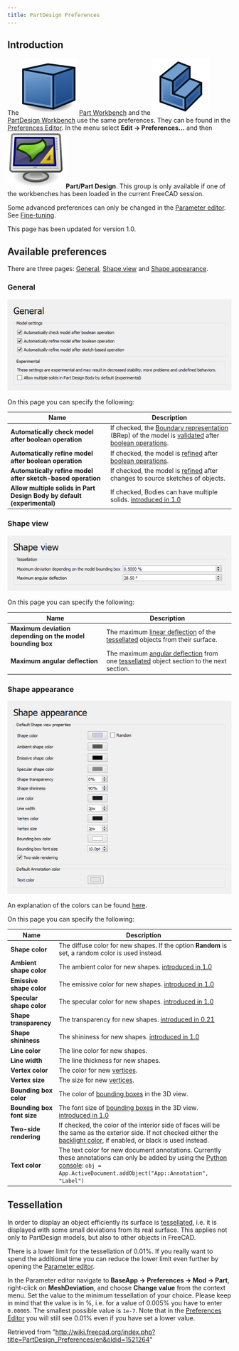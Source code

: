 ```yaml
---
title: PartDesign Preferences
---
```


## Introduction

The ![](/src/assets/images/Workbench_Part.svg) [Part Workbench](/Part_Workbench "Part Workbench") and the ![](/src/assets/images/Workbench_PartDesign.svg) [PartDesign Workbench](/PartDesign_Workbench "PartDesign Workbench") use the same preferences. They can be found in the [Preferences Editor](/Preferences_Editor "Preferences Editor"). In the menu select **Edit → Preferences...** and then **![](/src/assets/images/Preferences-part_design.svg) Part/Part Design**. This group is only available if one of the workbenches has been loaded in the current FreeCAD session.

Some advanced preferences can only be changed in the [Parameter editor](/Std_DlgParameter "Std DlgParameter"). See [Fine-tuning](/Fine-tuning#PartDesign_Workbench "Fine-tuning").

This page has been updated for version 1.0.

## Available preferences

There are three pages: [General](#General), [Shape view](#Shape_view) and [Shape appearance](#Shape_appearance).

### General

![](/src/assets/images/Preferences_PartDesign_Page_General.png)

On this page you can specify the following:

| Name                                                                    | Description                                                                                                                                                                                                                             |
| ----------------------------------------------------------------------- | --------------------------------------------------------------------------------------------------------------------------------------------------------------------------------------------------------------------------------------- |
| **Automatically check model after boolean operation**                   | If checked, the [Boundary representation](https://en.wikipedia.org/wiki/Boundary_representation) (BRep) of the model is [validated](/Part_CheckGeometry "Part CheckGeometry") after [boolean operations](/Part_Boolean "Part Boolean"). |
| **Automatically refine model after boolean operation**                  | If checked, the model is [refined](/Part_RefineShape "Part RefineShape") after [boolean operations](/Part_Boolean "Part Boolean").                                                                                                      |
| **Automatically refine model after sketch-based operation**             | If checked, the model is [refined](/Part_RefineShape "Part RefineShape") after changes to source sketches of objects.                                                                                                                   |
| **Allow multiple solids in Part Design Body by default (experimental)** | If checked, Bodies can have multiple solids. [introduced in 1.0](/Release_notes_1.0 "Release notes 1.0")                                                                                                                                |

### Shape view

![](/src/assets/images/Preferences_PartDesign_Page_Shape_view.png)

On this page you can specify the following:

| Name                                                      | Description                                                                                                                                                                                                                 |
| --------------------------------------------------------- | --------------------------------------------------------------------------------------------------------------------------------------------------------------------------------------------------------------------------- |
| **Maximum deviation depending on the model bounding box** | The maximum [linear deflection](https://www.opencascade.com/doc/occt-7.3.0/overview/html/occt_user_guides__modeling_algos.html#occt_modalg_11_2) of the [tessellated](#Tessellation) objects from their surface.            |
| **Maximum angular deflection**                            | The maximum [angular deflection](https://www.opencascade.com/doc/occt-7.3.0/overview/html/occt_user_guides__modeling_algos.html#occt_modalg_11_2) from one [tessellated](#Tessellation) object section to the next section. |

### Shape appearance

![](/src/assets/images/Preferences_PartDesign_Page_Shape_appearance.png)

An explanation of the colors can be found [here](/Part_ColorPerFace#Usage "Part ColorPerFace").

On this page you can specify the following:

| Name                       | Description                                                                                                                                                                                                                     |
| -------------------------- | ------------------------------------------------------------------------------------------------------------------------------------------------------------------------------------------------------------------------------- |
| **Shape color**            | The diffuse color for new shapes. If the option **Random** is set, a random color is used instead.                                                                                                                              |
| **Ambient shape color**    | The ambient color for new shapes. [introduced in 1.0](/Release_notes_1.0 "Release notes 1.0")                                                                                                                                   |
| **Emissive shape color**   | The emissive color for new shapes. [introduced in 1.0](/Release_notes_1.0 "Release notes 1.0")                                                                                                                                  |
| **Specular shape color**   | The specular color for new shapes. [introduced in 1.0](/Release_notes_1.0 "Release notes 1.0")                                                                                                                                  |
| **Shape transparency**     | The transparency for new shapes. [introduced in 0.21](/Release_notes_0.21 "Release notes 0.21")                                                                                                                                 |
| **Shape shininess**        | The shininess for new shapes. [introduced in 1.0](/Release_notes_1.0 "Release notes 1.0")                                                                                                                                       |
| **Line color**             | The line color for new shapes.                                                                                                                                                                                                  |
| **Line width**             | The line thickness for new shapes.                                                                                                                                                                                              |
| **Vertex color**           | The color for new [vertices](/Glossary#Vertex "Glossary").                                                                                                                                                                      |
| **Vertex size**            | The size for new [vertices](/Glossary#Vertex "Glossary").                                                                                                                                                                       |
| **Bounding box color**     | The color of [bounding boxes](/Property_editor#View "Property editor") in the 3D view.                                                                                                                                          |
| **Bounding box font size** | The font size of [bounding boxes](/Property_editor#View "Property editor") in the 3D view. [introduced in 1.0](/Release_notes_1.0 "Release notes 1.0")                                                                          |
| **Two-side rendering**     | If checked, the color of the interior side of faces will be the same as the exterior side. If not checked either the [backlight color](/Preferences_Editor#3D_View "Preferences Editor"), if enabled, or black is used instead. |
| **Text color**             | The text color for new document annotations. Currently these annotations can only be added by using the [Python console](/Python_console "Python console"): `obj = App.ActiveDocument.addObject("App::Annotation", "Label")`    |

## Tessellation

In order to display an object efficiently its surface is [tessellated](<https://en.wikipedia.org/wiki/Tessellation_(computer_graphics)>), i.e. it is displayed with some small deviations from its real surface. This applies not only to PartDesign models, but also to other objects in FreeCAD.

There is a lower limit for the tessellation of 0.01%. If you really want to spend the additional time you can reduce the lower limit even further by opening the [Parameter editor](/Std_DlgParameter "Std DlgParameter").

In the Parameter editor navigate to **BaseApp → Preferences → Mod → Part**, right-click on **MeshDeviation**, and choose **Change value** from the context menu. Set the value to the minimum tessellation of your choice. Please keep in mind that the value is in %, i.e. for a value of 0.005% you have to enter `0.00005`. The smallest possible value is `1e-7`. Note that in the [Preferences Editor](/Preferences_Editor "Preferences Editor") you will still see 0.01% even if you have set a lower value.

Retrieved from "<http://wiki.freecad.org/index.php?title=PartDesign_Preferences/en&oldid=1521264>"
